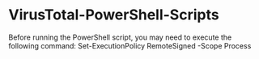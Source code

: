# VirusTotal-PowerShell-Scripts
Before running the PowerShell script, you may need to execute the following command:
Set-ExecutionPolicy RemoteSigned -Scope Process
